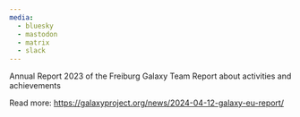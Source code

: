```yaml
---
media:
  - bluesky
  - mastodon
  - matrix
  - slack
---
```

Annual Report 2023 of the Freiburg Galaxy Team
Report about activities and achievements

Read more: https://galaxyproject.org/news/2024-04-12-galaxy-eu-report/
